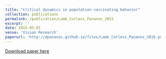 ```yaml
---
title: "Critical dynamics in population vaccinating behavior"
collection: publications
permalink: /publication/Lamb_Corless_Pananos_2015
excerpt: ''
date: 2015-05-01
venue: 'Vision Research'
paperurl: 'http://dpananos.github.io/files/Lamb_Corless_Pananos_2016.pdf'
---
```


[Download paper here](http://dpananos.github.io/files/Lamb_Corless_Pananos_2016.pdf)
